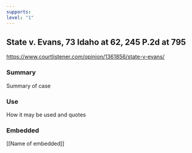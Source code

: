 ```yaml
---
supports: 
level: "1"
---
```

## State v. Evans, 73 Idaho at 62, 245 P.2d at 795

https://www.courtlistener.com/opinion/1361856/state-v-evans/

### Summary

Summary of case

### Use

How it may be used and quotes

### Embedded

[[Name of embedded]]